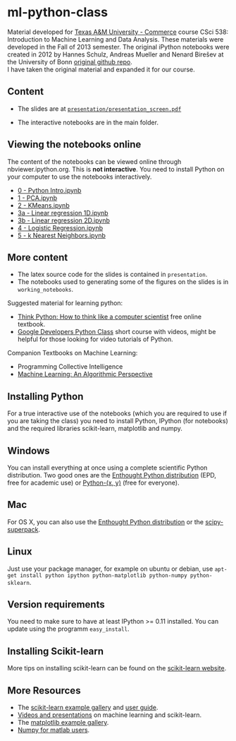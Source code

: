 ml-python-class
=====================

Material developed for [Texas A&M University -
Commerce](http://tamuc.edu) course CSci 538: Introduction to Machine
Learning and Data Analysis.  These materials were developed in the
Fall of 2013 semester.  The original iPython notebooks were created in
2012 by Hannes Schulz, Andreas Mueller and Nenard Birešev at the
University of Bonn
[original github repo](https://github.com/amueller/tutorial_ml_gkbionics).  
I have taken the original material and expanded it for our course.

Content
-------

- The slides are at [``presentation/presentation_screen.pdf``](https://github.com/amueller/tutorial_ml_gkbionics/raw/master/presentation/presentation_screen.pdf)

- The interactive notebooks are in the main folder.

Viewing the notebooks online
----------------------------

The content of the notebooks can be viewed online through nbviewer.ipython.org.
This is **not interactive**. You need to install Python on your computer to use the notebooks interactively.

- [0 - Python Intro.ipynb](http://nbviewer.ipython.org/urls/raw.github.com/temporaer/tutorial_ml_gkbionics/master/0%2520-%2520Python%2520Intro.ipynb)
- [1 - PCA.ipynb](http://nbviewer.ipython.org/urls/raw.github.com/temporaer/tutorial_ml_gkbionics/master/1%2520-%2520PCA.ipynb)
- [2 - KMeans.ipynb](http://nbviewer.ipython.org/urls/raw.github.com/temporaer/tutorial_ml_gkbionics/master/2%2520-%2520KMeans.ipynb)
- [3a - Linear regression 1D.ipynb](http://nbviewer.ipython.org/urls/raw.github.com/temporaer/tutorial_ml_gkbionics/master/3a%2520-%2520Linear%2520regression%25201D.ipynb)
- [3b - Linear regression 2D.ipynb](http://nbviewer.ipython.org/urls/raw.github.com/temporaer/tutorial_ml_gkbionics/master/3b%2520-%2520Linear%2520regression%25202D.ipynb)
- [4 - Logistic Regression.ipynb](http://nbviewer.ipython.org/urls/raw.github.com/temporaer/tutorial_ml_gkbionics/master/4%2520-%2520Logistic%2520Regression.ipynb)
- [5 - k Nearest Neighbors.ipynb](http://nbviewer.ipython.org/urls/raw.github.com/temporaer/tutorial_ml_gkbionics/master/5%2520-%2520k%2520Nearest%2520Neighbors.ipynb)

More content
------------

- The latex source code for the slides is contained in ``presentation``.
- The notebooks used to generating some of the figures on the slides is in ``working_notebooks``.


Suggested material for learning python:

- [Think Python: How to think like a computer scientist](http://www.greenteapress.com/thinkpython/) free online textbook.
- [Google Developers Python Class](https://developers.google.com/edu/python/?hl=ru&csw=1) short course with videos, might be helpful for those looking for video tutorials of Python.

Companion Textbooks on Machine Learning:

- Programming Collective Intelligence
- [Machine Learning: An Algorithmic Perspective](http://seat.massey.ac.nz/personal/s.r.marsland/MLbook.html)

Installing Python
-----------------

For a true interactive use of the notebooks (which you are required to
use if you are taking the class) you need to install Python, IPython
(for notebooks) and the required libraries scikit-learn, matplotlib
and numpy.

Windows
-------
You can install everything at once using a complete scientific Python distribution.
Two good ones are the [Enthought Python distribution](http://www.enthought.com/products/epd.php) (EPD, free for academic use) or  [Python-(x, y)](http://code.google.com/p/pythonxy/) (free for everyone).

Mac
---
For OS X, you can also use the [Enthought Python distribution](http://www.enthought.com/products/epd.php) or the [scipy-superpack](http://fonnesbeck.github.com/ScipySuperpack/).


Linux
-----
Just use your package manager, for example on ubuntu or debian, use
``apt-get install python ipython python-matplotlib python-numpy python-sklearn``.

Version requirements
--------------------
You need to make sure to have at least IPython >= 0.11 installed. You can update using the programm ``easy_install``.

Installing Scikit-learn
-----------------------
More tips on installing scikit-learn can be found on the [scikit-learn website](http://scikit-learn.sourceforge.net/dev/install.html#installing-an-official-release).


More Resources
--------------
- The [scikit-learn example gallery](http://scikit-learn.sourceforge.net/dev/auto_examples/index.html) and [user guide](http://scikit-learn.sourceforge.net/dev/user_guide.html).
- [Videos and presentations](http://scikit-learn.sourceforge.net/dev/presentations.html) on machine learning and scikit-learn.
- The [matplotlib example gallery](http://matplotlib.org/gallery.html).
- [Numpy for matlab users](http://www.scipy.org/NumPy_for_Matlab_Users).

